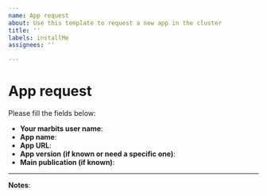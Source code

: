 ```yaml
---
name: App request
about: Use this template to request a new app in the cluster
title: ''
labels: installMe
assignees: ''

---
```


# App request
Please fill the fields below:

- **Your marbits user name**:  
- **App name**:  
- **App URL**:  
- **App version (if known or need a specific one)**:   
- **Main publication (if known)**:  

---
**Notes**:

